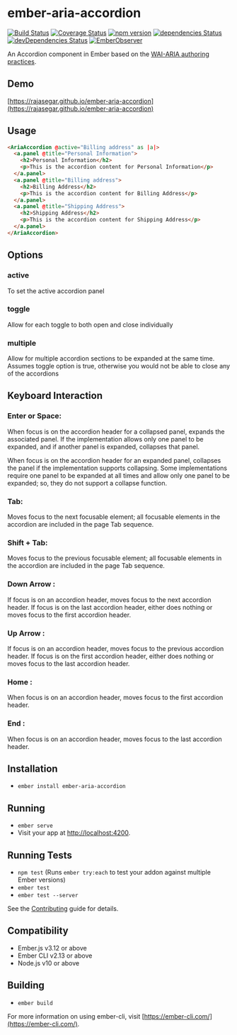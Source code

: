 # ember-aria-accordion
[![Build Status](https://travis-ci.org/rajasegar/ember-aria-accordion.svg?branch=master)](https://travis-ci.org/rajasegar/ember-aria-accordion) 
[![Coverage Status](https://coveralls.io/repos/github/rajasegar/ember-aria-accordion/badge.svg?branch=master)](https://coveralls.io/github/rajasegar/ember-aria-accordion?branch=master)
[![npm version](http://img.shields.io/npm/v/ember-aria-accordion.svg?style=flat)](https://npmjs.org/package/ember-aria-accordion "View this project on npm")
[![dependencies Status](https://david-dm.org/rajasegar/ember-aria-accordion/status.svg)](https://david-dm.org/rajasegar/ember-aria-accordion)
[![devDependencies Status](https://david-dm.org/rajasegar/ember-aria-accordion/dev-status.svg)](https://david-dm.org/rajasegar/ember-aria-accordion?type=dev)
[![EmberObserver](http://emberobserver.com/badges/ember-aria-accordion.svg?branch=master)](http://emberobserver.com/addons/ember-aria-accordion)


An Accordion component in Ember based on the [WAI-ARIA authoring practices](https://www.w3.org/TR/wai-aria-practices/#accordion).

## Demo
[https://rajasegar.github.io/ember-aria-accordion](https://rajasegar.github.io/ember-aria-accordion)

## Usage

```html
<AriaAccordion @active="Billing address" as |a|>
  <a.panel @title="Personal Information">
    <h2>Personal Information</h2>
    <p>This is the accordion content for Personal Information</p>
  </a.panel>
  <a.panel @title="Billing address">
    <h2>Billing Address</h2>
    <p>This is the accordion content for Billing Address</p>
  </a.panel>
  <a.panel @title="Shipping Address">
    <h2>Shipping Address</h2>
    <p>This is the accordion content for Shipping Address</p>
  </a.panel>
</AriaAccordion>

```

## Options
### active
To set the active accordion panel



### toggle
Allow for each toggle to both open and close individually

### multiple
Allow for multiple accordion sections to be expanded at the same time. 
Assumes toggle option is true, otherwise you would not be able to close any of the accordions

## Keyboard Interaction

### Enter or Space:
When focus is on the accordion header for a collapsed panel, expands the associated panel. If the implementation allows only one panel to be expanded, and if another panel is expanded, collapses that panel.

When focus is on the accordion header for an expanded panel, collapses the panel if the implementation supports collapsing. Some implementations require one panel to be expanded at all times and allow only one panel to be expanded; so, they do not support a collapse function.

### Tab: 
Moves focus to the next focusable element; all focusable elements in the accordion are included in the page Tab sequence.

### Shift + Tab: 
Moves focus to the previous focusable element; all focusable elements in the accordion are included in the page Tab sequence.

### Down Arrow : 
If focus is on an accordion header, moves focus to the next accordion header. If focus is on the last accordion header, either does nothing or moves focus to the first accordion header.

### Up Arrow : 
If focus is on an accordion header, moves focus to the previous accordion header. If focus is on the first accordion header, either does nothing or moves focus to the last accordion header.

### Home : 
When focus is on an accordion header, moves focus to the first accordion header.

### End : 
When focus is on an accordion header, moves focus to the last accordion header.




## Installation

* `ember install ember-aria-accordion`

## Running

* `ember serve`
* Visit your app at [http://localhost:4200](http://localhost:4200).

## Running Tests

* `npm test` (Runs `ember try:each` to test your addon against multiple Ember versions)
* `ember test`
* `ember test --server`

See the [Contributing](CONTRIBUTING.md) guide for details.


Compatibility
------------------------------------------------------------------------------

* Ember.js v3.12 or above
* Ember CLI v2.13 or above
* Node.js v10 or above

## Building

* `ember build`

For more information on using ember-cli, visit [https://ember-cli.com/](https://ember-cli.com/).
